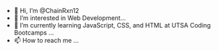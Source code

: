 - 👋 Hi, I’m @ChainRxn12
- 👀 I’m interested in Web Development...
- 🌱 I’m currently learning JavaScript, CSS, and HTML at UTSA Coding Bootcamps ...
- 📫 How to reach me ...

<!---
ChainRxn12/ChainRxn12 is a ✨ special ✨ repository because its `README.md` (this file) appears on your GitHub profile.
You can click the Preview link to take a look at your changes.
--->
